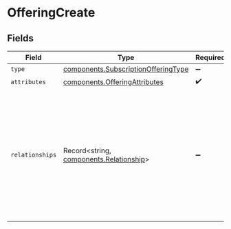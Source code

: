 # OfferingCreate


## Fields

| Field                                                                                                                                                                        | Type                                                                                                                                                                         | Required                                                                                                                                                                     | Description                                                                                                                                                                  | Example                                                                                                                                                                      |
| ---------------------------------------------------------------------------------------------------------------------------------------------------------------------------- | ---------------------------------------------------------------------------------------------------------------------------------------------------------------------------- | ---------------------------------------------------------------------------------------------------------------------------------------------------------------------------- | ---------------------------------------------------------------------------------------------------------------------------------------------------------------------------- | ---------------------------------------------------------------------------------------------------------------------------------------------------------------------------- |
| `type`                                                                                                                                                                       | [components.SubscriptionOfferingType](../../models/components/subscriptionofferingtype.md)                                                                                   | :heavy_minus_sign:                                                                                                                                                           | N/A                                                                                                                                                                          | subscription_offering                                                                                                                                                        |
| `attributes`                                                                                                                                                                 | [components.OfferingAttributes](../../models/components/offeringattributes.md)                                                                                               | :heavy_check_mark:                                                                                                                                                           | N/A                                                                                                                                                                          |                                                                                                                                                                              |
| `relationships`                                                                                                                                                              | Record<string, [components.Relationship](../../models/components/relationship.md)>                                                                                           | :heavy_minus_sign:                                                                                                                                                           | Relationships are established between different subscription entities. For example, a product and a plan are related to an offering, as both are attached to it.             | {"plans":{"links":{"related":"/offerings/:offering-id/plans","self":"/offerings/:offering-id"},"data":{"type":"offering-plan","id":"625fe958-7b4b-40a0-a2c0-dbb8f31eec0d"}}} |
